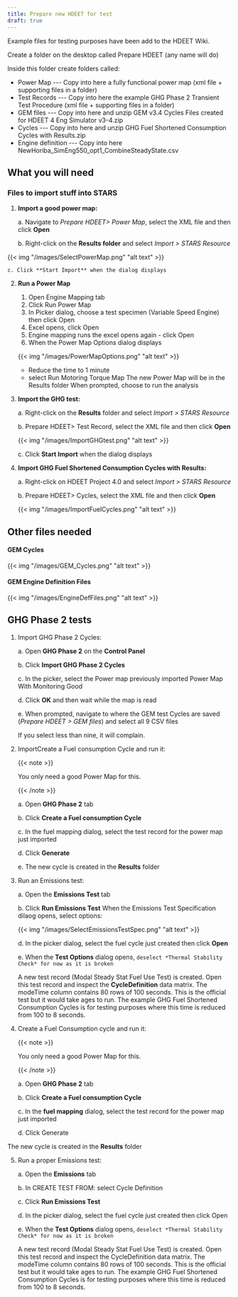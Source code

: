 ```yaml
---
title: Prepare new HDEET for test
draft: true
---
```

Example files for testing purposes have been add to the HDEET Wiki.

Create a folder on the desktop called Prepare HDEET (any name will do)

Inside this folder create folders called:

* Power Map --- Copy into here a fully functional power map (xml file + supporting files in a folder)
* Test Records --- Copy into here the example GHG Phase 2 Transient Test Procedure (xml file + supporting files in a folder)
* GEM files --- Copy into here and unzip GEM v3.4 Cycles Files created for HDEET 4 Eng Simulator v3-4.zip
* Cycles --- Copy into here and unzip GHG Fuel Shortened Consumption Cycles with Results.zip
* Engine definition --- Copy into here NewHoriba_SimEng550_opt1_CombineSteadyState.csv

## What you will need

### Files to import stuff into STARS

1. **Import a good power map:**

	a. Navigate to *Prepare HDEET> Power Map*, select the XML file and then click **Open**

	b. Right-click on the **Results folder** and select *Import > STARS Resource*

{{< img "/images/SelectPowerMap.png" "alt text"  >}}

	c. Click **Start Import** when the dialog displays

2.	**Run a Power Map**

	1. Open Engine Mapping tab
	2. Click Run Power Map
	3. In Picker dialog, choose a test specimen (Variable Speed Engine) then click Open
	4. Excel opens, click Open
	5. Engine mapping runs the excel opens again - click Open
	6. When the Power Map Options dialog displays

	{{< img "/images/PowerMapOptions.png" "alt text"  >}}

	* Reduce the time to 1 minute 
	* select Run Motoring Torque Map
	The new Power Map will be in the Results folder
	When prompted, choose to run the analysis


2. **Import the GHG test:**

	a. Right-click on the **Results** folder and select *Import > STARS Resource*

	b. Prepare HDEET> Test Record, select the XML file and then click **Open**

	{{< img "/images/ImportGHGtest.png" "alt text"  >}}

	c. Click **Start Import** when the dialog displays

3. **Import GHG Fuel Shortened Consumption Cycles with Results:**

	a. Right-click on HDEET Project 4.0 and select *Import > STARS Resource*

	b. Prepare HDEET> Cycles, select the XML file and then click **Open**

	{{< img "/images/ImportFuelCycles.png" "alt text"  >}}

## Other files needed

#### GEM Cycles

{{< img "/images/GEM_Cycles.png" "alt text"  >}}

#### GEM Engine Definition Files

{{< img "/images/EngineDefFiles.png" "alt text"  >}}

## GHG Phase 2 tests

1. Import GHG Phase 2 Cycles:

	a. Open **GHG Phase 2** on the **Control Panel**

	b. Click **Import GHG Phase 2 Cycles**

	c. In the picker, select the Power map previously imported Power Map With Monitoring Good

	d. Click **OK** and then wait while the map is read

	e. When prompted, navigate to where the GEM test Cycles are saved (*Prepare HDEET > GEM files*) and select all 9 CSV files

	If you select less than nine, it will complain.

2. ImportCreate a Fuel consumption Cycle and run it:

	{{< note >}} 

	You only need a good Power Map for this. 

	{{< /note >}} 

	a. Open **GHG Phase 2** tab

	b. Click **Create a Fuel consumption Cycle**

	c. In the fuel mapping dialog, select the test record for the power map just imported

	d. Click **Generate**

	e. The new cycle is created in the **Results** folder

3. Run an Emissions test:

	a. Open the **Emissions Test** tab

	b. Click **Run Emissions Test** When the Emissions Test Specification dilaog opens, select options:

	{{< img "/images/SelectEmissionsTestSpec.png" "alt text"  >}}

	d. In the picker dialog, select the fuel cycle just created then click **Open**

	e. When the **Test Options** dialog opens, `deselect *Thermal Stability Check* for now as it is broken`

	A new test record (Modal Steady Stat Fuel Use Test) is created. Open this test record and inspect the **CycleDefinition** data matrix. The modeTime column contains 80 rows of 100 seconds. This is the official test but it would take ages to run. The example GHG Fuel Shortened Consumption Cycles is for testing purposes where this time is reduced from 100 to 8 seconds.

4. Create a Fuel Consumption cycle and run it:

	{{< note >}}  

	You only need a good Power Map for this.  

	{{< /note >}}  

	a. Open **GHG Phase 2** tab

	b. Click **Create a Fuel consumption Cycle**

	c. In the **fuel mapping** dialog, select the test record for the power map just imported

	d. Click Generate

The new cycle is created in the **Results** folder

5. Run a proper Emissions test:

	a. Open the **Emissions** tab

	b. In CREATE TEST FROM: select Cycle Definition

	c. Click **Run Emissions Test**

	d. In the picker dialog, select the fuel cycle just created then click Open

	e. When the **Test Options** dialog opens, `deselect *Thermal Stability Check* for now as it is broken`

	A new test record (Modal Steady Stat Fuel Use Test) is created. Open this test record and inspect the CycleDefinition data matrix. The modeTime column contains 80 rows of 100 seconds. This is the official test but it would take ages to run. The example GHG Fuel Shortened Consumption Cycles is for testing purposes where this time is reduced from 100 to 8 seconds.